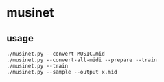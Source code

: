 # musinet

## usage
```
./musinet.py --convert MUSIC.mid
./musinet.py --convert-all-midi --prepare --train
./musinet.py --train
./musinet.py --sample --output x.mid
```

